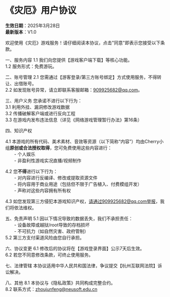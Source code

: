 # 《灾厄》用户协议

**生效日期**：2025年3月28日  
**最新版本**：V1.0

欢迎使用《灾厄》游戏服务！请仔细阅读本协议，点击"同意"即表示您接受以下条款。

 一、服务内容
1.1 我们向您提供【游戏客户端下载】等核心功能。  
1.2 服务形式：免费游玩。

 二、账号管理
2.1 您需通过【游客登录/第三方账号绑定】方式使用服务，不得转让、出借账号。  
2.2 如发现账号异常，请立即联系客服邮箱：909925682@qq.com。

 三、用户义务
您承诺不进行以下行为：  
3.1 利用外挂、漏洞修改游戏数据  
3.2 传播破解客户端或进行反向工程  
3.3 在游戏内发布违法信息（详见《网络游戏管理暂行办法》第16条）

 四、知识产权

4.1 本游戏的所有代码、美术素材、音效等资源（以下简称“内容”）均由Cherry小组**原创或合法授权取得**，您可免费使用这些内容进行：  
　　- 个人娱乐  
　　- 非盈利性游戏实况直播/视频制作  

4.2 您**不得**进行以下行为：  
　　- 对内容进行反编译、修改或提取资源文件  
　　- 将内容用于商业用途（包括但不限于广告植入、付费模组开发）  
　　- 声称对这些内容拥有所有权  

4.3 如您发现第三方侵犯本游戏知识产权，请通过909925682@qq.com举报，我们将依法维权。

 五、免责声明
5.1 因以下情况导致的数据丢失，我们不承担责任：  
　　- 设备故障或越狱/root导致的存档损坏  
　　- 不可抗力（如自然灾害、政府管制）  
5.2 第三方支付渠道风险由您自行承担。

 六、协议变更
6.1 修改后的协议将在【游戏登录界面】公示7天后生效。  
6.2 若您不同意修改条款，可终止使用服务。

 七、法律管辖
本协议适用中华人民共和国法律，争议提交【杭州互联网法院】诉讼解决。

 八、其他
8.1 本协议与《隐私政策》共同构成完整合约。  
8.2 联系方式：zhoujunfeng@neusoft.edu.cn
